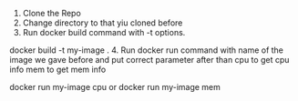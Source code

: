 1. Clone the Repo
2. Change directory to that yiu cloned before
3. Run docker build command with -t options.

 docker build -t my-image .
 4. Run docker run command with name of the image we gave before and put correct parameter after than
 cpu to get cpu info
 mem to get mem info
 
 docker run my-image cpu or docker run my-image mem 
